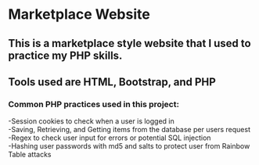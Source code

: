 <h1> Marketplace Website </h1>
<h2> This is a marketplace style website that I used to practice my PHP skills. </h2>
<h2> Tools used are HTML, Bootstrap, and PHP </h2>
<h3>Common PHP practices used in this project:<br></h3>
  -Session cookies to check when a user is logged in<br>
  -Saving, Retrieving, and Getting items from the database per users request<br>
  -Regex to check user input for errors or potential SQL injection<br>
  -Hashing user passwords with md5 and salts to protect user from Rainbow Table attacks<br>
  

